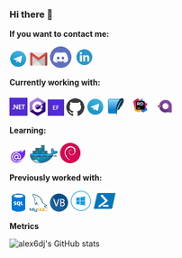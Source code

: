 ### Hi there 👋

**If you want to contact me:**

[![Telegram](icons/telegram.png)](https://t.me/alex6dj)
[![Gmail](icons/gmail.png)](mailto:alexeiagueroalba@gmail.com)
[![Discord](icons/discord.png)](https://discordapp.com/users/373119663103541250/)
[![Linkedin](icons/linkedin.png)](https://www.linkedin.com/in/alex6dj/)

**Currently working with:**

[![Dotnet](icons/dotnet.png)](https://dotnet.microsoft.com/)
[![Csharp](icons/csharp.png)](http://csharp.net/)
[![Efcore](icons/efcore.png)](https://github.com/dotnet/efcore)
[![Github](icons/github.png)](https://github.com/alex6dj/)
[![Telegram](icons/telegram.png)](https://core.telegram.org/bots/api)
[![Sqlite](icons/sqlite.png)](https://sqlite.org/)
[![Jetbrains Rider](icons/rider.png)](https://www.jetbrains.com/es-es/rider/)
[![Avalonia](icons/avalonia.png)](https://avaloniaui.net/)

**Learning:**

[![Blazor](icons/blazor.png)](https://dotnet.microsoft.com/apps/aspnet/web-apps/blazor)
[![Docker](icons/docker.png)](https://www.docker.com/)
[![Docker](icons/debian.png)](https://www.debian.org/index.es.html)

**Previously worked with:**

[![Microsoft Sql Server](icons/sql.png)](http://www.microsoft.com/sql/)
[![Mysql](icons/mysql.png)](https://www.mysql.com/)
[![Visual Basic .NET](icons/vbnet.png)](https://docs.microsoft.com/en-us/dotnet/visual-basic/)
[![Windows Server](icons/windows.png)](https://www.microsoft.com/es-es/windows-server)
[![Powershell](icons/powershell.png)](https://docs.microsoft.com/en-us/powershell)

**Metrics**

![alex6dj's GitHub stats](https://github-readme-stats.vercel.app/api?username=alex6dj&count_private=true&show_icons=true&theme=white)
